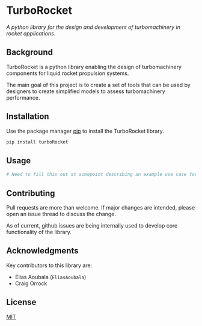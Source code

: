 # TurboRocket

*A python library for the design and development of turbomachinery in rocket applications.*

## Background

TurboRocket is a python library enabling the design of turbomachinery components for liquid rocket propulsion systems.

The main goal of this project is to create a set of tools that can be used by designers to create simplified models to assess turbomachinery performance.    

## Installation

Use the package manager [pip](https://pip.pypa.io/en/stable/) to install the TurboRocket library.

```bash
pip install turboRocket
```

## Usage

```python
# Need to fill this out at somepoint describing an example use case for the turboRocket library.
```

## Contributing

Pull requests are more than welcome. If major changes are intended, please open an issue thread to discuss the change.

As of current, github issues are being internally used to develop core functionality of the library.

## Acknowledgments

Key contributors to this library are:

- Elias Aoubala (`EliasAoubala`)
- Craig Orrock 

## License

[MIT](https://choosealicense.com/licenses/mit/)